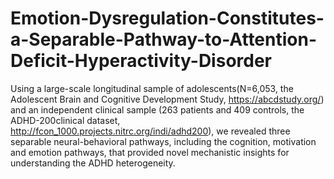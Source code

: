 # Emotion-Dysregulation-Constitutes-a-Separable-Pathway-to-Attention-Deficit-Hyperactivity-Disorder
Using a large-scale longitudinal sample of adolescents(N=6,053, the Adolescent Brain and Cognitive Development Study, https://abcdstudy.org/) and an independent clinical sample (263 patients and 409 controls, the ADHD-200clinical dataset, http://fcon_1000.projects.nitrc.org/indi/adhd200), we revealed three separable neural-behavioral pathways, including the cognition, motivation and emotion pathways, that provided novel mechanistic insights for understanding the ADHD heterogeneity. 
